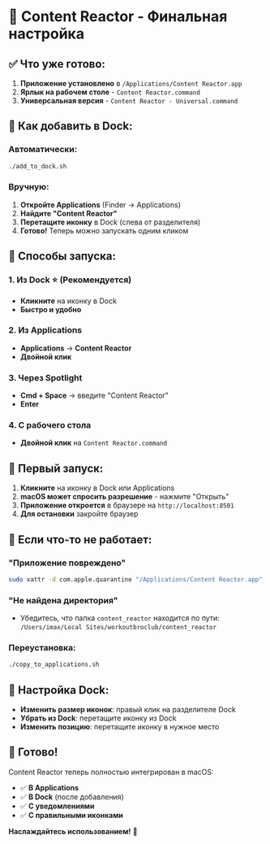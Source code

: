 # 🎉 Content Reactor - Финальная настройка

## ✅ Что уже готово:

1. **Приложение установлено** в `/Applications/Content Reactor.app`
2. **Ярлык на рабочем столе** - `Content Reactor.command`
3. **Универсальная версия** - `Content Reactor - Universal.command`

## 🚀 Как добавить в Dock:

### Автоматически:
```bash
./add_to_dock.sh
```

### Вручную:
1. **Откройте Applications** (Finder → Applications)
2. **Найдите "Content Reactor"**
3. **Перетащите иконку** в Dock (слева от разделителя)
4. **Готово!** Теперь можно запускать одним кликом

## 📱 Способы запуска:

### 1. Из Dock ⭐ (Рекомендуется)
- **Кликните** на иконку в Dock
- **Быстро и удобно**

### 2. Из Applications
- **Applications** → **Content Reactor**
- **Двойной клик**

### 3. Через Spotlight
- **Cmd + Space** → введите "Content Reactor"
- **Enter**

### 4. С рабочего стола
- **Двойной клик** на `Content Reactor.command`

## 🎯 Первый запуск:

1. **Кликните** на иконку в Dock или Applications
2. **macOS может спросить разрешение** - нажмите "Открыть"
3. **Приложение откроется** в браузере на `http://localhost:8501`
4. **Для остановки** закройте браузер

## 🔧 Если что-то не работает:

### "Приложение повреждено"
```bash
sudo xattr -d com.apple.quarantine "/Applications/Content Reactor.app"
```

### "Не найдена директория"
- Убедитесь, что папка `content_reactor` находится по пути:
  `/Users/imax/Local Sites/workoutbroclub/content_reactor`

### Переустановка:
```bash
./copy_to_applications.sh
```

## 🎨 Настройка Dock:

- **Изменить размер иконок**: правый клик на разделителе Dock
- **Убрать из Dock**: перетащите иконку из Dock
- **Изменить позицию**: перетащите иконку в нужное место

## 🎉 Готово!

Content Reactor теперь полностью интегрирован в macOS:
- ✅ **В Applications**
- ✅ **В Dock** (после добавления)
- ✅ **С уведомлениями**
- ✅ **С правильными иконками**

**Наслаждайтесь использованием!** 🚀








